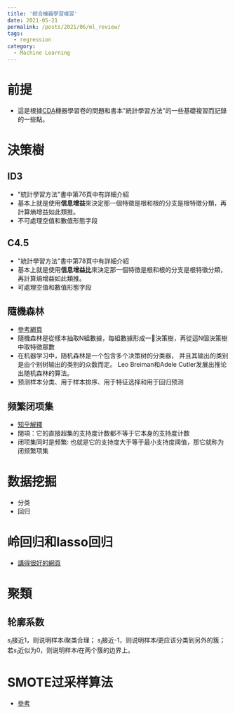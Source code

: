 ```yaml
---
title: '綜合機器學習複習'
date: 2021-05-21
permalink: /posts/2021/06/ml_review/
tags:
  - regression
category:
  - Machine Learning
---
```



# 前提

- 這是根據[CDA](https://edu.cda.cn/my/course/2783)機器學習卷的問題和書本"統計學習方法"的一些基礎複習而記錄的一些點。


# 決策樹
## ID3
- "統計學習方法"書中第76頁中有詳細介紹
- 基本上就是使用**信息增益**來決定那一個特徵是根和根的分支是根特徵分類，再計算熵增益如此類推。
- 不可處理空值和數值形態字段

## C4.5
- "統計學習方法"書中第78頁中有詳細介紹
- 基本上就是使用**信息增益比**來決定那一個特徵是根和根的分支是根特徵分類，再計算熵增益如此類推。
- 可處理空值和數值形態字段


## 隨機森林
- [參考網頁](https://easyai.tech/ai-definition/random-forest/)
- 隨機森林是從樣本抽取N組數據，每組數據形成一𢒙決策樹，再從這N個決策樹中取特徵眾數
- 在机器学习中，随机森林是一个包含多个决策树的分类器， 并且其输出的类别是由个别树输出的类别的众数而定。 Leo Breiman和Adele Cutler发展出推论出随机森林的算法。
- 预测样本分类、用于样本排序、用于特征选择和用于回归预测

## 频繁闭项集
- [知乎解釋](https://www.zhihu.com/question/20177381)
- 閉項：它的直接超集的支持度计数都不等于它本身的支持度计数
- 闭项集同时是频繁: 也就是它的支持度大于等于最小支持度阈值，那它就称为闭频繁项集


# 数据挖掘
- 分类
- 回归

#  岭回归和lasso回归

- [講得很好的網頁](https://www.cnblogs.com/wuliytTaotao/p/10837533.html)


# 聚類
 
## 轮廓系数
$s_i$接近1，则说明样本$i$聚类合理；
$s_i$接近-1，则说明样本$i$更应该分类到另外的簇；
若$s_i$近似为0，则说明样本$i$在两个簇的边界上。

# SMOTE过采样算法

- [參考](https://www.cnblogs.com/Determined22/p/5772538.html)
